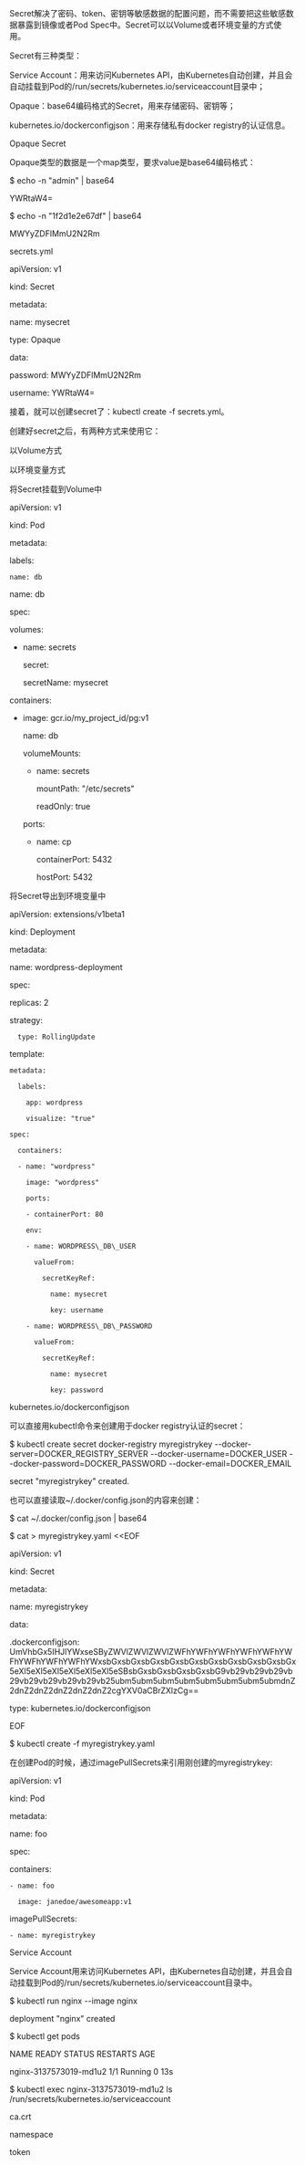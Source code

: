 Secret解决了密码、token、密钥等敏感数据的配置问题，而不需要把这些敏感数据暴露到镜像或者Pod Spec中。Secret可以以Volume或者环境变量的方式使用。



Secret有三种类型：



Service Account：用来访问Kubernetes API，由Kubernetes自动创建，并且会自动挂载到Pod的/run/secrets/kubernetes.io/serviceaccount目录中；

Opaque：base64编码格式的Secret，用来存储密码、密钥等；

kubernetes.io/dockerconfigjson：用来存储私有docker registry的认证信息。

Opaque Secret

Opaque类型的数据是一个map类型，要求value是base64编码格式：



$ echo -n "admin" \| base64

YWRtaW4=

$ echo -n "1f2d1e2e67df" \| base64

MWYyZDFlMmU2N2Rm

secrets.yml



apiVersion: v1

kind: Secret

metadata:

  name: mysecret

type: Opaque

data:

  password: MWYyZDFlMmU2N2Rm

  username: YWRtaW4=

接着，就可以创建secret了：kubectl create -f secrets.yml。



创建好secret之后，有两种方式来使用它：



以Volume方式

以环境变量方式

将Secret挂载到Volume中

apiVersion: v1

kind: Pod

metadata:

  labels:

    name: db

  name: db

spec:

  volumes:

  - name: secrets

    secret:

      secretName: mysecret

  containers:

  - image: gcr.io/my\_project\_id/pg:v1

    name: db

    volumeMounts:

    - name: secrets

      mountPath: "/etc/secrets"

      readOnly: true

    ports:

    - name: cp

      containerPort: 5432

      hostPort: 5432

将Secret导出到环境变量中

apiVersion: extensions/v1beta1

kind: Deployment

metadata:

  name: wordpress-deployment

spec:

  replicas: 2

  strategy:

      type: RollingUpdate

  template:

    metadata:

      labels:

        app: wordpress

        visualize: "true"

    spec:

      containers:

      - name: "wordpress"

        image: "wordpress"

        ports:

        - containerPort: 80

        env:

        - name: WORDPRESS\_DB\_USER

          valueFrom:

            secretKeyRef:

              name: mysecret

              key: username

        - name: WORDPRESS\_DB\_PASSWORD

          valueFrom:

            secretKeyRef:

              name: mysecret

              key: password

kubernetes.io/dockerconfigjson

可以直接用kubectl命令来创建用于docker registry认证的secret：



$ kubectl create secret docker-registry myregistrykey --docker-server=DOCKER\_REGISTRY\_SERVER --docker-username=DOCKER\_USER --docker-password=DOCKER\_PASSWORD --docker-email=DOCKER\_EMAIL

secret "myregistrykey" created.

也可以直接读取~/.docker/config.json的内容来创建：



$ cat ~/.docker/config.json \| base64

$ cat &gt; myregistrykey.yaml &lt;&lt;EOF

apiVersion: v1

kind: Secret

metadata:

  name: myregistrykey

data:

  .dockerconfigjson: UmVhbGx5IHJlYWxseSByZWVlZWVlZWVlZWFhYWFhYWFhYWFhYWFhYWFhYWFhYWFhYWFhYWxsbGxsbGxsbGxsbGxsbGxsbGxsbGxsbGxsbGxsbGx5eXl5eXl5eXl5eXl5eXl5eXl5eSBsbGxsbGxsbGxsbGxsbG9vb29vb29vb29vb29vb29vb29vb29vb29vb25ubm5ubm5ubm5ubm5ubm5ubm5ubm5ubmdnZ2dnZ2dnZ2dnZ2dnZ2dnZ2cgYXV0aCBrZXlzCg==

type: kubernetes.io/dockerconfigjson

EOF

$ kubectl create -f myregistrykey.yaml

在创建Pod的时候，通过imagePullSecrets来引用刚创建的myregistrykey:



apiVersion: v1

kind: Pod

metadata:

  name: foo

spec:

  containers:

    - name: foo

      image: janedoe/awesomeapp:v1

  imagePullSecrets:

    - name: myregistrykey

Service Account

Service Account用来访问Kubernetes API，由Kubernetes自动创建，并且会自动挂载到Pod的/run/secrets/kubernetes.io/serviceaccount目录中。



$ kubectl run nginx --image nginx

deployment "nginx" created

$ kubectl get pods

NAME                     READY     STATUS    RESTARTS   AGE

nginx-3137573019-md1u2   1/1       Running   0          13s

$ kubectl exec nginx-3137573019-md1u2 ls /run/secrets/kubernetes.io/serviceaccount

ca.crt

namespace

token

